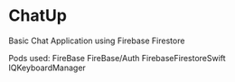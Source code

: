 # ChatUp
Basic Chat Application using Firebase Firestore

Pods used:
FireBase
FireBase/Auth
FirebaseFirestoreSwift
IQKeyboardManager

